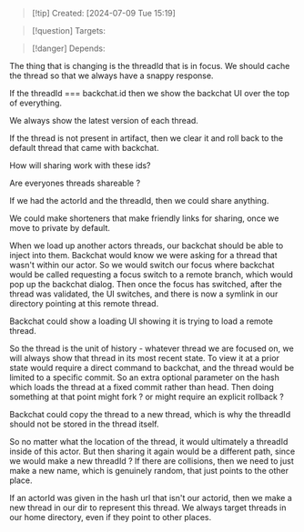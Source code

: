 
>[!tip] Created: [2024-07-09 Tue 15:19]

>[!question] Targets: 

>[!danger] Depends: 

The thing that is changing is the threadId that is in focus.
We should cache the thread so that we always have a snappy response.

If the threadId === backchat.id then we show the backchat UI over the top of everything.

We always show the latest version of each thread.

If the thread is not present in artifact, then we clear it and roll back to the default thread that came with backchat.

How will sharing work with these ids?

Are everyones threads shareable ?

If we had the actorId and the threadId, then we could share anything.

We could make shorteners that make friendly links for sharing, once we move to private by default.

When we load up another actors threads, our backchat should be able to inject into them.
Backchat would know we were asking for a thread that wasn't within our actor.
So we would switch our focus where backchat would be called requesting a focus switch to a remote branch, which would pop up the backchat dialog.
Then once the focus has switched, after the thread was validated, the UI switches, and there is now a symlink in our directory pointing at this remote thread.

Backchat could show a loading UI showing it is trying to load a remote thread.

So the thread is the unit of history - whatever thread we are focused on, we will always show that thread in its most recent state.  To view it at a prior state would require a direct command to backchat, and the thread would be limited to a specific commit.  So an extra optional parameter on the hash which loads the thread at a fixed commit rather than head.  Then doing something at that point might fork ? or might require an explicit rollback ?

Backchat could copy the thread to a new thread, which is why the threadId should not be stored in the thread itself.

So no matter what the location of the thread, it would ultimately a threadId inside of this actor.
But then sharing it again would be a different path, since we would make a new threadId ?
If there are collisions, then we need to just make a new name, which is genuinely random, that just points to the other place.

If an actorId was given in the hash url that isn't our actorid, then we make a new thread in our dir to represent this thread.  We always target threads in our home directory, even if they point to other places.